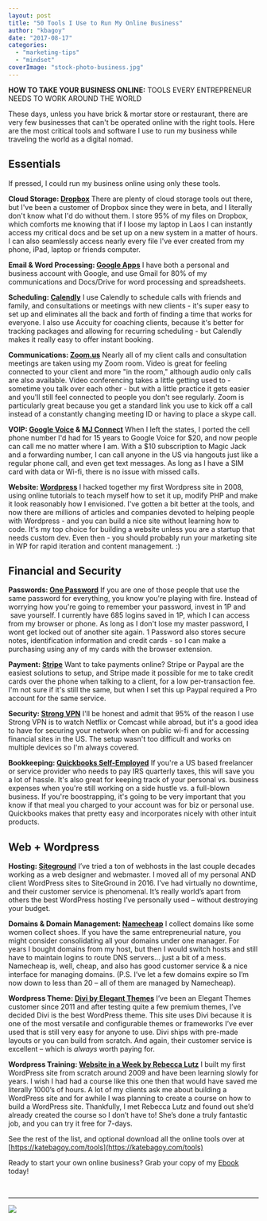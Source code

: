 ```yaml
---
layout: post
title: "50 Tools I Use to Run My Online Business"
author: "kbagoy"
date: "2017-08-17"
categories: 
  - "marketing-tips"
  - "mindset"
coverImage: "stock-photo-business.jpg"
---
```


**HOW TO TAKE YOUR BUSINESS ONLINE:** TOOLS EVERY ENTREPRENEUR NEEDS TO WORK AROUND THE WORLD

These days, unless you have brick & mortar store or restaurant, there are very few businesses that can't be operated online with the right tools. Here are the most critical tools and software I use to run my business while traveling the world as a digital nomad.

## Essentials

If pressed, I could run my business online using only these tools.

**Cloud Storage: [Dropbox](https://db.tt/zwPVtvRN)** There are plenty of cloud storage tools out there, but I've been a customer of Dropbox since they were in beta, and I literally don't know what I'd do without them. I store 95% of my files on Dropbox, which comforts me knowing that if I loose my laptop in Laos I can instantly access my critical docs and be set up on a new system in a matter of hours. I can also seamlessly access nearly every file I've ever created from my phone, iPad, laptop or friends computer.

**Email & Word Processing: [Google Apps](https://goo.gl/FTC8U6)** I have both a personal and business account with Google, and use Gmail for 80% of my communications and Docs/Drive for word processing and spreadsheets.

**Scheduling: [Calendly](https://calendly.com)** I use Calendly to schedule calls with friends and family, and consultations or meetings with new clients - it's super easy to set up and eliminates all the back and forth of finding a time that works for everyone. I also use Accuity for coaching clients, because it's better for tracking packages and allowing for recurring scheduling - but Calendly makes it really easy to offer instant booking.

**Communications: [Zoom.us](http://zoom.us)** Nearly all of my client calls and consultation meetings are taken using my Zoom room. Video is great for feeling connected to your client and more "in the room," although audio only calls are also available. Video conferencing takes a little getting used to - sometime you talk over each other - but with a little practice it gets easier and you'll still feel connected to people you don't see regularly. Zoom is particularly great because you get a standard link you use to kick off a call instead of a constantly changing meeting ID or having to place a skype call.

**VOIP: [Google Voice](https://voice.google.com/) & [MJ Connect](http://www.mjconnect.com/)** When I left the states, I ported the cell phone number I'd had for 15 years to Google Voice for $20, and now people can call me no matter where I am. With a $10 subscription to Magic Jack and a forwarding number, I can call anyone in the US via hangouts just like a regular phone call, and even get text messages. As long as I have a SIM card with data or Wi-fi, there is no issue with missed calls.

**Website: [Wordpress](https://wordpress.org/)** I hacked together my first Wordpress site in 2008, using online tutorials to teach myself how to set it up, modify PHP and make it look reasonably how I envisioned. I've gotten a bit better at the tools, and now there are millions of articles and companies devoted to helping people with Wordpress - and you can build a nice site without learning how to code. It's my top choice for building a website unless you are a startup that needs custom dev. Even then - you should probably run your marketing site in WP for rapid iteration and content management. :)

## Financial and Security

**Passwords: [One Password](https://1password.com/)** If you are one of those people that use the same password for everything, you know you're playing with fire. Instead of worrying how you're going to remember your password, invest in 1P and  save yourself. I currently have 685 logins saved in 1P, which I can access from my browser or phone. As long as I don't lose my master password, I wont get locked out of another site again. 1 Password also stores secure notes, identification information and credit cards - so I can make a purchasing using any of my cards with the browser extension.

**Payment: [Stripe](https://stripe.com)** Want to take payments online? Stripe or Paypal are the easiest solutions to setup, and Stripe made it possible for me to take credit cards over the phone when talking to a client, for a low per-transaction fee. I'm not sure if it's still the same, but when I set this up Paypal required a Pro account for the same service.

**Security: [Strong VPN](http://strongvpn.com)** I'll be honest and admit that 95% of the reason I use Strong VPN is to watch Netflix or Comcast while abroad, but it's a good idea to have for securing your network when on public wi-fi and for accessing financial sites in the US. The setup wasn't too difficult and works on multiple devices so I'm always covered.

**Bookkeeping: [Quickbooks Self-Employed](https://quickbooks.intuit.com/self-employed/)** If you're a US based freelancer or service provider who needs to pay IRS quarterly taxes, this will save you a lot of hassle. It's also great for keeping track of your personal vs. business expenses when you're still working on a side hustle vs. a full-blown business. If you're boostrapping, it's going to be very important that you know if that meal you charged to your account was for biz or personal use. Quickbooks makes that pretty easy and incorporates nicely with other intuit products.

## Web + Wordpress

**Hosting: [Siteground](https://www.siteground.com/web-hosting.htm?afbannercode=567d2b7df46c4ad306011caeeb7a7da2)** I’ve tried a ton of webhosts in the last couple decades working as a web designer and webmaster. I moved all of my personal AND client WordPress sites to SiteGround in 2016. I’ve had virtually no downtime, and their customer service is phenomenal. It’s really world’s apart from others the best WordPress hosting I’ve personally used – without destroying your budget.

**Domains & Domain Management: [Namecheap](http://www.namecheap.com/?aff=80558)** I collect domains like some women collect shoes. If you have the same entrepreneurial nature, you might consider consolidating all your domains under one manager. For years I bought domains from my host, but then I would switch hosts and still have to maintain logins to route DNS servers… just a bit of a mess. Namecheap is, well, cheap, and also has good customer service & a nice interface for managing domains. (P.S. I’ve let a few domains expire so I’m now down to less than 20 – all of them are managed by Namecheap).

**Wordpress Theme: [Divi by Elegant Themes](http://www.elegantthemes.com/affiliates/idevaffiliate.php?id=28328)** I’ve been an Elegant Themes customer since 2011 and after testing quite a few premium themes, I’ve decided Divi is the best WordPress theme. This site uses Divi because it is one of the most versatile and configurable themes or frameworks I’ve ever used that is still very easy for anyone to use. Divi ships with pre-made layouts or you can build from scratch. And again, their customer service is excellent – which is _always_ worth paying for.

**Wordpress Training: [Website in a Week by Rebecca Lutz](http://rebeccalutz.ontraport.com/t?orid=11022&opid=8)** I built my first WordPress site from scratch around 2009 and have been learning slowly for years. I wish I had had a course like this one then that would have saved me literally 1000’s of hours. A lot of my clients ask me about building a WordPress site and for awhile I was planning to create a course on how to build a WordPress site. Thankfully, I met Rebecca Lutz and found out she’d already created the course so I don’t have to! She’s done a truly fantastic job, and you can try it free for 7-days.

See the rest of the list, and optional download all the online tools over at [https://katebagoy.com/tools](https://katebagoy.com/tools)

Ready to start your own online business? Grab your copy of my [Ebook](https://go.katebagoy.com/ebook) today!

 

* * *

![](images/50-Tools-I-Use-to-Run-my-Online-Business-683x1024.jpg)
